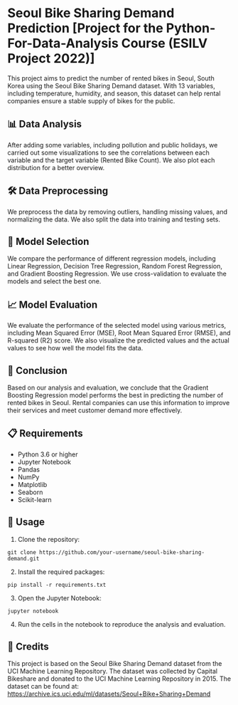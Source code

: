 # Seoul Bike Sharing Demand Prediction [Project for the Python-For-Data-Analysis Course (ESILV Project 2022)]

This project aims to predict the number of rented bikes in Seoul, South Korea using the Seoul Bike Sharing Demand dataset. With 13 variables, including temperature, humidity, and season, this dataset can help rental companies ensure a stable supply of bikes for the public.

## 📊 Data Analysis

After adding some variables, including pollution and public holidays, we carried out some visualizations to see the correlations between each variable and the target variable (Rented Bike Count). We also plot each distribution for a better overview.

## 🛠️ Data Preprocessing

We preprocess the data by removing outliers, handling missing values, and normalizing the data. We also split the data into training and testing sets.

## 🤖 Model Selection

We compare the performance of different regression models, including Linear Regression, Decision Tree Regression, Random Forest Regression, and Gradient Boosting Regression. We use cross-validation to evaluate the models and select the best one.

## 📈 Model Evaluation

We evaluate the performance of the selected model using various metrics, including Mean Squared Error (MSE), Root Mean Squared Error (RMSE), and R-squared (R2) score. We also visualize the predicted values and the actual values to see how well the model fits the data.

## 📝 Conclusion

Based on our analysis and evaluation, we conclude that the Gradient Boosting Regression model performs the best in predicting the number of rented bikes in Seoul. Rental companies can use this information to improve their services and meet customer demand more effectively.

## 📋 Requirements

- Python 3.6 or higher
- Jupyter Notebook
- Pandas
- NumPy
- Matplotlib
- Seaborn
- Scikit-learn

## 🚀 Usage

1. Clone the repository:

```
git clone https://github.com/your-username/seoul-bike-sharing-demand.git
```

2. Install the required packages:

```
pip install -r requirements.txt
```

3. Open the Jupyter Notebook:

```
jupyter notebook
```

4. Run the cells in the notebook to reproduce the analysis and evaluation.

## 🙏 Credits

This project is based on the Seoul Bike Sharing Demand dataset from the UCI Machine Learning Repository. The dataset was collected by Capital Bikeshare and donated to the UCI Machine Learning Repository in 2015. The dataset can be found at: https://archive.ics.uci.edu/ml/datasets/Seoul+Bike+Sharing+Demand
